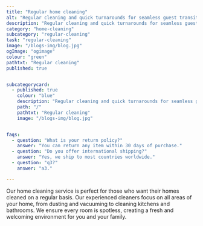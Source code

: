 ```yaml
---
title: "Regular home cleaning"
alt: "Regular cleaning and quick turnarounds for seamless guest transitions"
description: "Regular cleaning and quick turnarounds for seamless guest transitions"
category: "home-cleaning"
subcategory: "regular-cleaning"
task: "regular-cleaning"
image: "/blogs-img/blog.jpg"
ogImage: "ogimage"
colour: "green"
pathtxt: "Regular cleaning"
published: true


subcategorycard:
  - published: true
    colour: "blue"
    description: "Regular cleaning and quick turnarounds for seamless guest transitions"
    path: "/"
    pathtxt: "Regular cleaning"
    image: "/blogs-img/blog.jpg"


faqs:
  - question: "What is your return policy?"
    answer: "You can return any item within 30 days of purchase."
  - question: "Do you offer international shipping?"
    answer: "Yes, we ship to most countries worldwide."
  - question: "q3?"
    answer: "a3."

---
```

Our home cleaning service is perfect for those who want their homes cleaned on a regular basis. Our experienced cleaners focus on all areas of your home, from dusting and vacuuming to cleaning kitchens and bathrooms. We ensure every room is spotless, creating a fresh and welcoming environment for you and your family.